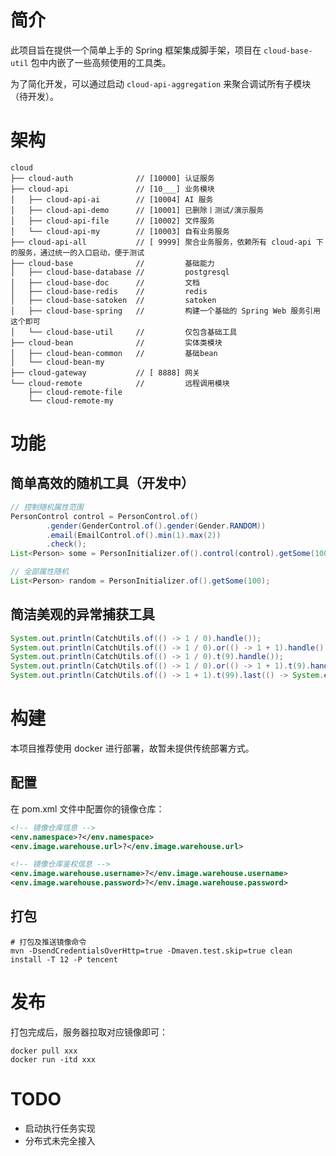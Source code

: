 # 简介

此项目旨在提供一个简单上手的 Spring 框架集成脚手架，项目在 `cloud-base-util` 包中内嵌了一些高频使用的工具类。

为了简化开发，可以通过启动 `cloud-api-aggregation` 来聚合调试所有子模块（待开发）。

# 架构

```text
cloud
├── cloud-auth              // [10000] 认证服务
├── cloud-api               // [10___] 业务模块
│   ├── cloud-api-ai        // [10004] AI 服务
│   ├── cloud-api-demo      // [10001] 已删除丨测试/演示服务
│   ├── cloud-api-file      // [10002] 文件服务
│   └── cloud-api-my        // [10003] 自有业务服务
├── cloud-api-all           // [ 9999] 聚合业务服务，依赖所有 cloud-api 下的服务，通过统一的入口启动，便于测试
├── cloud-base              //         基础能力
│   ├── cloud-base-database //         postgresql
│   ├── cloud-base-doc      //         文档
│   ├── cloud-base-redis    //         redis
│   ├── cloud-base-satoken  //         satoken
│   ├── cloud-base-spring   //         构建一个基础的 Spring Web 服务引用这个即可
│   └── cloud-base-util     //         仅包含基础工具
├── cloud-bean              //         实体类模块
│   ├── cloud-bean-common   //         基础bean
│   └── cloud-bean-my
├── cloud-gateway           // [ 8888] 网关
└── cloud-remote            //         远程调用模块
    ├── cloud-remote-file
    └── cloud-remote-my
```

# 功能

## 简单高效的随机工具（开发中）

```java
// 控制随机属性范围
PersonControl control = PersonControl.of()
        .gender(GenderControl.of().gender(Gender.RANDOM))
        .email(EmailControl.of().min(1).max(2))
        .check();
List<Person> some = PersonInitializer.of().control(control).getSome(100);

// 全部属性随机
List<Person> random = PersonInitializer.of().getSome(100);
```

## 简洁美观的异常捕获工具

```java
System.out.println(CatchUtils.of(() -> 1 / 0).handle());
System.out.println(CatchUtils.of(() -> 1 / 0).or(() -> 1 + 1).handle());
System.out.println(CatchUtils.of(() -> 1 / 0).t(9).handle());
System.out.println(CatchUtils.of(() -> 1 / 0).or(() -> 1 + 1).t(9).handle());
System.out.println(CatchUtils.of(() -> 1 + 1).t(99).last(() -> System.err.println("完成")).handle());
```

# 构建

本项目推荐使用 docker 进行部署，故暂未提供传统部署方式。

## 配置

在 pom.xml 文件中配置你的镜像仓库：

```xml
<!-- 镜像仓库信息 -->
<env.namespace>?</env.namespace>
<env.image.warehouse.url>?</env.image.warehouse.url>

<!-- 镜像仓库鉴权信息 -->
<env.image.warehouse.username>?</env.image.warehouse.username>
<env.image.warehouse.password>?</env.image.warehouse.password>
```

## 打包

```shell
# 打包及推送镜像命令
mvn -DsendCredentialsOverHttp=true -Dmaven.test.skip=true clean install -T 12 -P tencent
```

# 发布

打包完成后，服务器拉取对应镜像即可：

```shell
docker pull xxx
docker run -itd xxx
```

# TODO

- 启动执行任务实现
- 分布式未完全接入